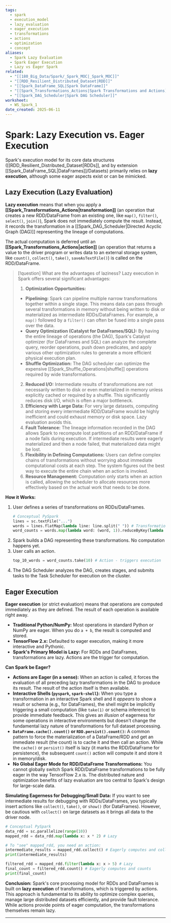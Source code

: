```yaml
---
tags:
  - spark
  - execution_model
  - lazy_evaluation
  - eager_execution
  - transformations
  - actions
  - optimization
  - concept
aliases:
  - Spark Lazy Evaluation
  - Spark Eager Execution
  - Lazy vs Eager Spark
related:
  - "[[180_Big_Data/Spark/_Spark_MOC|_Spark_MOC]]"
  - "[[RDD_Resilient_Distributed_Dataset|RDD]]"
  - "[[Spark_DataFrame_SQL|Spark DataFrame]]"
  - "[[Spark_Transformations_Actions|Spark Transformations and Actions]]"
  - "[[Spark_DAG_Scheduler|Spark DAG Scheduler]]"
worksheet:
  - WS_Spark_1
date_created: 2025-06-11
---
```

# Spark: Lazy Execution vs. Eager Execution

Spark's execution model for its core data structures ([[RDD_Resilient_Distributed_Dataset|RDDs]], and by extension [[Spark_DataFrame_SQL|DataFrames]]/Datasets) primarily relies on **lazy execution**, although some eager aspects exist or can be mimicked.

## Lazy Execution (Lazy Evaluation)
**Lazy execution** means that when you apply a **[[Spark_Transformations_Actions|transformation]]** (an operation that creates a new RDD/DataFrame from an existing one, like `map()`, `filter()`, `select()`, `join()`), Spark does not immediately compute the result. Instead, it records the transformation in a [[Spark_DAG_Scheduler|Directed Acyclic Graph (DAG)]] representing the lineage of computations.

The actual computation is deferred until an **[[Spark_Transformations_Actions|action]]** (an operation that returns a value to the driver program or writes data to an external storage system, like `count()`, `collect()`, `take()`, `saveAsTextFile()`) is called on the RDD/DataFrame.

>[!question] What are the advantages of laziness?
>Lazy execution in Spark offers several significant advantages:
>
>1.  **Optimization Opportunities:**
>    -   **Pipelining:** Spark can pipeline multiple narrow transformations together within a single stage. This means data can pass through several transformations in memory without being written to disk or materialized as intermediate RDDs/DataFrames. For example, a `map()` followed by a `filter()` can often be fused into a single pass over the data.
>    -   **Query Optimization (Catalyst for DataFrames/SQL):** By having the entire lineage of operations (the DAG), Spark's Catalyst optimizer (for DataFrames and SQL) can analyze the complete query, reorder operations, push down predicates, and apply various other optimization rules to generate a more efficient physical execution plan.
>    -   **Shuffle Optimization:** The DAG scheduler can optimize the expensive [[Spark_Shuffle_Operations|shuffle]] operations required by wide transformations.
>2.  **Reduced I/O:** Intermediate results of transformations are not necessarily written to disk or even materialized in memory unless explicitly cached or required by a shuffle. This significantly reduces disk I/O, which is often a major bottleneck.
>3.  **Efficiency with Large Data:** For very large datasets, computing and storing every intermediate RDD/DataFrame would be highly inefficient and could exhaust memory or disk space. Lazy evaluation avoids this.
>4.  **Fault Tolerance:** The lineage information recorded in the DAG allows Spark to recompute lost partitions of an RDD/DataFrame if a node fails during execution. If intermediate results were eagerly materialized and then a node failed, that materialized data might be lost.
>5.  **Flexibility in Defining Computations:** Users can define complex chains of transformations without worrying about immediate computational costs at each step. The system figures out the best way to execute the entire chain when an action is invoked.
>6.  **Resource Management:** Computation only starts when an action is called, allowing the scheduler to allocate resources more effectively based on the actual work that needs to be done.

**How it Works:**
1.  User defines a series of transformations on RDDs/DataFrames.
    ```python
    # Conceptual PySpark
    lines = sc.textFile("...")
    words = lines.flatMap(lambda line: line.split(" ")) # Transformation 1 (lazy)
    word_counts = words.map(lambda word: (word, 1)).reduceByKey(lambda a, b: a + b) # Trans 2 & 3 (lazy)
    ```
2.  Spark builds a DAG representing these transformations. No computation happens yet.
3.  User calls an action.
    ```python
    top_10_words = word_counts.take(10) # Action - triggers execution
    ```
4.  The DAG Scheduler analyzes the DAG, creates stages, and submits tasks to the Task Scheduler for execution on the cluster.

## Eager Execution
**Eager execution** (or strict evaluation) means that operations are computed immediately as they are defined. The result of each operation is available right away.

-   **Traditional Python/NumPy:** Most operations in standard Python or NumPy are eager. When you do `a + b`, the result is computed and stored.
-   **TensorFlow 2.x:** Defaulted to eager execution, making it more interactive and Pythonic.
-   **Spark's Primary Model is Lazy:** For RDDs and DataFrames, transformations are lazy. Actions are the trigger for computation.

**Can Spark be Eager?**
-   **Actions are Eager (in a sense):** When an action is called, it forces the evaluation of all preceding lazy transformations in the DAG to produce its result. The result of the action itself is then available.
-   **Interactive Shells (`pyspark`, `spark-shell`):** When you type a transformation in an interactive Spark shell and it *appears* to show a result or schema (e.g., for DataFrames), the shell might be implicitly triggering a small computation (like `take(1)` or schema inference) to provide immediate feedback. This gives an *illusion* of eagerness for some operations in interactive environments but doesn't change the fundamental lazy nature of transformations for full dataset processing.
-   **`DataFrame.cache().count()` or `RDD.persist().count()`:** A common pattern to force the materialization of a DataFrame/RDD and get an immediate result (the count) is to cache it and then call an action. While the `cache()` or `persist()` itself is lazy (it marks the RDD/DataFrame for persistence), the subsequent `count()` action will compute it and store it in memory/disk.
-   **No Global Eager Mode for RDD/DataFrame Transformations:** You cannot globally switch Spark RDD/DataFrame transformations to be fully eager in the way TensorFlow 2.x is. The distributed nature and optimization benefits of lazy evaluation are too central to Spark's design for large-scale data.

**Simulating Eagerness for Debugging/Small Data:**
If you want to see intermediate results for debugging with RDDs/DataFrames, you typically insert actions like `collect()`, `take()`, or `show()` (for DataFrames). However, be cautious with `collect()` on large datasets as it brings all data to the driver node.

```python
# Conceptual PySpark
data_rdd = sc.parallelize(range(10))
mapped_rdd = data_rdd.map(lambda x: x * 2) # Lazy

# To "see" mapped_rdd, you need an action:
intermediate_results = mapped_rdd.collect() # Eagerly computes and collects
print(intermediate_results)

filtered_rdd = mapped_rdd.filter(lambda x: x > 5) # Lazy
final_count = filtered_rdd.count() # Eagerly computes and counts
print(final_count)
```

**Conclusion:**
Spark's core processing model for RDDs and DataFrames is built on **lazy execution** of transformations, which is triggered by actions. This approach is fundamental to its ability to optimize complex queries, manage large distributed datasets efficiently, and provide fault tolerance. While actions provide points of eager computation, the transformations themselves remain lazy.

---